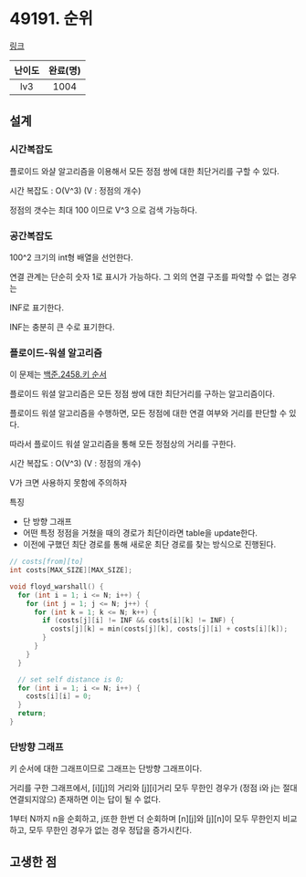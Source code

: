 # 49191. 순위

[링크](https://programmers.co.kr/learn/courses/30/lessons/49191)

| 난이도 | 완료(명) |
| :----: | :------: |
|  lv3   |   1004   |

## 설계

### 시간복잡도

플로이드 와샬 알고리즘을 이용해서 모든 정점 쌍에 대한 최단거리를 구할 수 있다.

시간 복잡도 : O(V^3) (V : 정점의 개수)

정점의 갯수는 최대 100 이므로 V^3 으로 검색 가능하다.

### 공간복잡도

100^2 크기의 int형 배열을 선언한다.

연결 관계는 단순히 숫자 1로 표시가 가능하다. 그 외의 연결 구조를 파악할 수 없는 경우는

INF로 표기한다.

INF는 충분히 큰 수로 표기한다.

### 플로이드-워셜 알고리즘

이 문제는 [백준.2458.키 순서](https://www.acmicpc.net/problem/2458)

플로이드 워셜 알고리즘은 모든 정점 쌍에 대한 최단거리를 구하는 알고리즘이다.

플로이드 워셜 알고리즘을 수행하면, 모든 정점에 대한 연결 여부와 거리를 판단할 수 있다.

따라서 플로이드 워셜 알고리즘을 통해 모든 정점상의 거리를 구한다.

시간 복잡도 : O(V^3) (V : 정점의 개수)

V가 크면 사용하지 못함에 주의하자

특징

- 단 방향 그래프
- 어떤 특정 정점을 거쳤을 때의 경로가 최단이라면 table을 update한다.
- 이전에 구했던 최단 경로를 통해 새로운 최단 경로를 찾는 방식으로 진행된다.

```cpp
// costs[from][to]
int costs[MAX_SIZE][MAX_SIZE];

void floyd_warshall() {
  for (int i = 1; i <= N; i++) {
    for (int j = 1; j <= N; j++) {
      for (int k = 1; k <= N; k++) {
        if (costs[j][i] != INF && costs[i][k] != INF) {
          costs[j][k] = min(costs[j][k], costs[j][i] + costs[i][k]);
        }
      }
    }
  }

  // set self distance is 0;
  for (int i = 1; i <= N; i++) {
    costs[i][i] = 0;
  }
  return;
}
```

### 단방향 그래프

키 순서에 대한 그래프이므로 그래프는 단방향 그래프이다.

거리를 구한 그래프에서, [i][j]의 거리와 [j][i]거리 모두 무한인 경우가 (정점 i와 j는 절대 연결되지않으) 존재하면 이는 답이 될 수 없다.

1부터 N까지 n을 순회하고, j또한 한번 더 순회하며 [n][j]와 [j][n]이 모두 무한인지 비교하고, 모두 무한인 경우가 없는 경우 정답을 증가시킨다.

## 고생한 점
